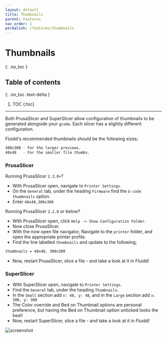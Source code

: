 ```yaml
---
layout: default
title: Thumbnails
parent: Features
nav_order: 1
permalink: /features/thumbnails
---
```


# Thumbnails
{: .no_toc }

## Table of contents
{: .no_toc .text-delta }

1. TOC
{:toc}

---

Both PrusaSlicer and SuperSlicer allow configuration of thumbnails to be generated alongside your `gcode`. Each slicer has a slightly different configuration.

Fluidd's recommended thumbnails should be the following sizes;

```bash
300x300 - For the larger previews.
48x48   - For the smaller file thumbs.
```

### PrusaSlicer

Running PrusaSlicer `2.3.0+`?

- With PrusaSlicer open, navigate to `Printer Settings`.
- On the `General` tab, under the heading `Firmware` find the `G-code thumbnails` option.
- Enter `48x48,300x300`

Running PrusaSlicer `2.2.0` or below?

- With PrusaSlicer open, click `Help -> Show Configuration Folder`.
- Now close PrusaSlicer.
- With the now open file navigator, Navigate to the `printer` folder, and open the appropriate printer profile.
- Find the line labelled `thumbnails` and update to the following;

```bash
thumbnails = 48x48, 300x300
```

- Now, restart PrusaSlicer, slice a file - and take a look at it in Fluidd!

### SuperSlicer

- With SuperSlicer open, navigate to `Printer Settings`.
- Find the `General` tab, under the heading `Thumbnails`.
- In the `Small` section add `x: 48, y: 48`, and in the `Large` section add `x: 300, y: 300`
- The Color override and Bed on Thumbnail options are personal preference, but having the Bed on Thumbnail option unticked looks the best!
- Now, restart SuperSlicer, slice a file - and take a look at it in Fluidd!

![screenshot](/assets/images/thumbnails.png)
